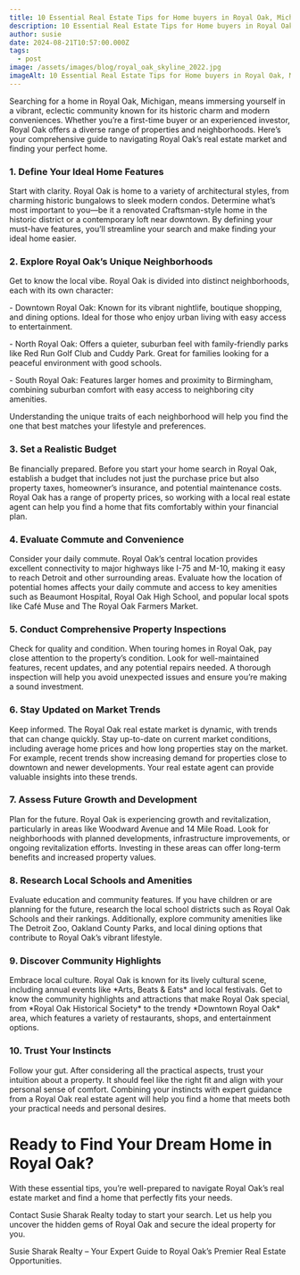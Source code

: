 ```yaml
---
title: 10 Essential Real Estate Tips for Home buyers in Royal Oak, Michigan
description: 10 Essential Real Estate Tips for Home buyers in Royal Oak, Michigan
author: susie
date: 2024-08-21T10:57:00.000Z
tags:
  - post
image: /assets/images/blog/royal_oak_skyline_2022.jpg
imageAlt: 10 Essential Real Estate Tips for Home buyers in Royal Oak, Michigan
---
```

Searching for a home in Royal Oak, Michigan, means immersing yourself in a vibrant, eclectic community known for its historic charm and modern conveniences. Whether you’re a first-time buyer or an experienced investor, Royal Oak offers a diverse range of properties and neighborhoods. Here’s your comprehensive guide to navigating Royal Oak’s real estate market and finding your perfect home.



### 1. Define Your Ideal Home Features



Start with clarity. Royal Oak is home to a variety of architectural styles, from charming historic bungalows to sleek modern condos. Determine what’s most important to you—be it a renovated Craftsman-style home in the historic district or a contemporary loft near downtown. By defining your must-have features, you’ll streamline your search and make finding your ideal home easier.



### 2. Explore Royal Oak’s Unique Neighborhoods



Get to know the local vibe. Royal Oak is divided into distinct neighborhoods, each with its own character:



\- Downtown Royal Oak: Known for its vibrant nightlife, boutique shopping, and dining options. Ideal for those who enjoy urban living with easy access to entertainment.

\- North Royal Oak: Offers a quieter, suburban feel with family-friendly parks like Red Run Golf Club and Cuddy Park. Great for families looking for a peaceful environment with good schools.

\- South Royal Oak: Features larger homes and proximity to Birmingham, combining suburban comfort with easy access to neighboring city amenities.



Understanding the unique traits of each neighborhood will help you find the one that best matches your lifestyle and preferences.



### 3. Set a Realistic Budget



Be financially prepared. Before you start your home search in Royal Oak, establish a budget that includes not just the purchase price but also property taxes, homeowner’s insurance, and potential maintenance costs. Royal Oak has a range of property prices, so working with a local real estate agent can help you find a home that fits comfortably within your financial plan.



### 4. Evaluate Commute and Convenience



Consider your daily commute. Royal Oak’s central location provides excellent connectivity to major highways like I-75 and M-10, making it easy to reach Detroit and other surrounding areas. Evaluate how the location of potential homes affects your daily commute and access to key amenities such as Beaumont Hospital, Royal Oak High School, and popular local spots like Café Muse and The Royal Oak Farmers Market.

### 5. Conduct Comprehensive Property Inspections



Check for quality and condition. When touring homes in Royal Oak, pay close attention to the property’s condition. Look for well-maintained features, recent updates, and any potential repairs needed. A thorough inspection will help you avoid unexpected issues and ensure you’re making a sound investment.



### 6. Stay Updated on Market Trends



Keep informed. The Royal Oak real estate market is dynamic, with trends that can change quickly. Stay up-to-date on current market conditions, including average home prices and how long properties stay on the market. For example, recent trends show increasing demand for properties close to downtown and newer developments. Your real estate agent can provide valuable insights into these trends.



### 7. Assess Future Growth and Development



Plan for the future. Royal Oak is experiencing growth and revitalization, particularly in areas like Woodward Avenue and 14 Mile Road. Look for neighborhoods with planned developments, infrastructure improvements, or ongoing revitalization efforts. Investing in these areas can offer long-term benefits and increased property values.



### 8. Research Local Schools and Amenities

Evaluate education and community features. If you have children or are planning for the future, research the local school districts such as Royal Oak Schools and their rankings. Additionally, explore community amenities like The Detroit Zoo, Oakland County Parks, and local dining options that contribute to Royal Oak’s vibrant lifestyle.



### 9. Discover Community Highlights



Embrace local culture. Royal Oak is known for its lively cultural scene, including annual events like \*Arts, Beats & Eats\* and local festivals. Get to know the community highlights and attractions that make Royal Oak special, from \*Royal Oak Historical Society\* to the trendy \*Downtown Royal Oak\* area, which features a variety of restaurants, shops, and entertainment options.



### 10. Trust Your Instincts

Follow your gut. After considering all the practical aspects, trust your intuition about a property. It should feel like the right fit and align with your personal sense of comfort. Combining your instincts with expert guidance from a Royal Oak real estate agent will help you find a home that meets both your practical needs and personal desires.







# Ready to Find Your Dream Home in Royal Oak?



With these essential tips, you’re well-prepared to navigate Royal Oak’s real estate market and find a home that perfectly fits your needs. 



Contact Susie Sharak Realty today to start your search. Let us help you uncover the hidden gems of Royal Oak and secure the ideal property for you.



Susie Sharak Realty – Your Expert Guide to Royal Oak’s Premier Real Estate Opportunities.

